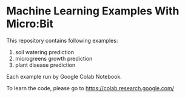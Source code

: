 # Machine Learning Examples With Micro:Bit

This repository contains following examples:
1. soil watering prediction
2. microgreens growth prediction
3. plant disease prediction

Each example run by Google Colab Notebook.

To learn the code, please go to https://colab.research.google.com/
